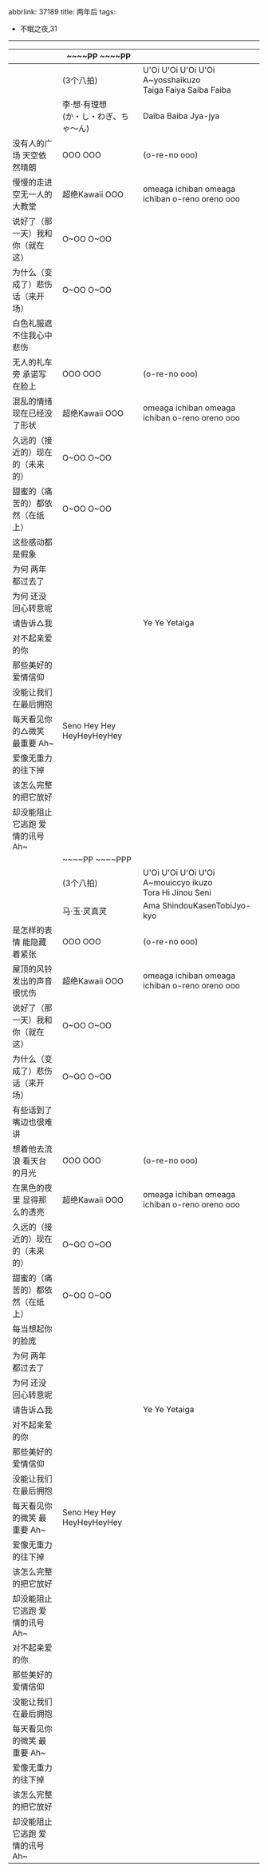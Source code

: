 abbrlink: 37189
title: 两年后
tags:
  - 不眠之夜,31
---
|      |~~~~PP ~~~~PP|      |
|--|--|--|
|      |(3个八拍)|U'Oi U'Oi U'Oi U'Oi<br>A~yosshaikuzo<br>Taiga Faiya Saiba Faiba|
|      |李·想·有理想<br>(か・し・わぎ、ちゃ～ん)|Daiba Baiba Jya-jya|
|没有人的广场 天空依然晴朗|OOO OOO|(o-re-no ooo)|
|慢慢的走进 空无一人的大教堂|超绝Kawaii OOO|omeaga ichiban omeaga ichiban o-reno oreno ooo|
|说好了（那一天）我和你（就在这）|O~OO O~OO|      |
|为什么（变成了）悲伤话（来开场）|O~OO O~OO|      |
|白色礼服遮不住我心中悲伤|      |      |
|无人的礼车旁 承诺写在脸上|OOO OOO|(o-re-no ooo)|
|混乱的情绪 现在已经没了形状|超绝Kawaii OOO|omeaga ichiban omeaga ichiban o-reno oreno ooo|
|久远的（接近的）现在的（未来的）|O~OO O~OO|      |
|甜蜜的（痛苦的）都依然（在纸上）|O~OO O~OO|      |
|这些感动都是假象|      |      |
|为何 两年都过去了|      |      |
|为何 还没回心转意呢|      |      |
|请告诉△我|      |Ye Ye Yetaiga|
|对不起亲爱的你|      |      |
|那些美好的爱情信仰|      |      |
|没能让我们在最后拥抱|      |      |
|每天看见你的△微笑 最重要 Ah~|Seno Hey Hey HeyHeyHeyHey|      |
|爱像无重力的往下掉|      |      |
|该怎么完整的把它放好|      |      |
|却没能阻止它逃跑 爱情的讯号 Ah~|      |      |
|      |~~~~PP ~~~~PPP|      |
|      |(3个八拍)|U'Oi U'Oi U'Oi U'Oi<br>A~mouiccyo ikuzo<br>Tora Hi Jinou Seni|
|      |马·玉·灵真灵|Ama ShindouKasenTobiJyo-kyo|
|是怎样的表情 能隐藏着紧张|OOO OOO|(o-re-no ooo)|
|屋顶的风铃 发出的声音很忧伤|超绝Kawaii OOO|omeaga ichiban omeaga ichiban o-reno oreno ooo|
|说好了（那一天）我和你（就在这）|O~OO O~OO|      |
|为什么（变成了）悲伤话（来开场）|O~OO O~OO|      |
|有些话到了嘴边也很难讲|      |      |
|想着他去流浪 看天台的月光|OOO OOO|(o-re-no ooo)|
|在黑色的夜里 显得那么的透亮|超绝Kawaii OOO|omeaga ichiban omeaga ichiban o-reno oreno ooo|
|久远的（接近的）现在的（未来的）|O~OO O~OO|      |
|甜蜜的（痛苦的）都依然（在纸上）|O~OO O~OO|      |
|每当想起你的脸庞|      |      |
|为何 两年都过去了|      |      |
|为何 还没回心转意呢|      |      |
|请告诉△我|      |Ye Ye Yetaiga|
|对不起亲爱的你|      |      |
|那些美好的爱情信仰|      |      |
|没能让我们在最后拥抱|      |      |
|每天看见你的微笑 最重要 Ah~|Seno Hey Hey HeyHeyHeyHey|      |
|爱像无重力的往下掉|      |      |
|该怎么完整的把它放好|      |      |
|却没能阻止它逃跑 爱情的讯号 Ah~|      |      |
|对不起亲爱的你|      |      |
|那些美好的爱情信仰|      |      |
|没能让我们在最后拥抱|      |      |
|每天看见你的微笑 最重要 Ah~|      |      |
|爱像无重力的往下掉|      |      |
|该怎么完整的把它放好|      |      |
|却没能阻止它逃跑 爱情的讯号 Ah~|      |      |
